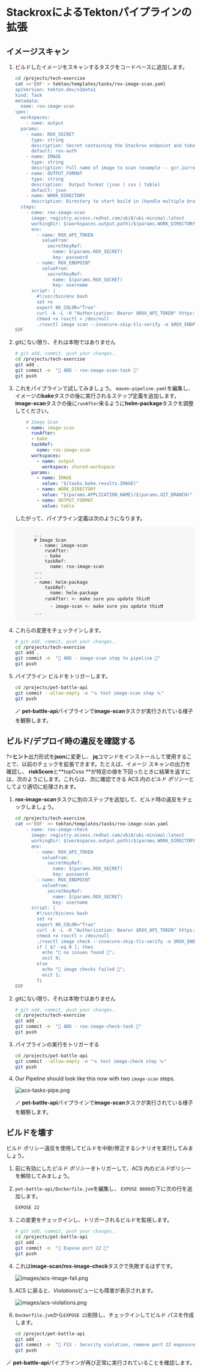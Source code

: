 # StackroxによるTektonパイプラインの拡張

## イメージスキャン

1. ビルドしたイメージをスキャンするタスクをコードベースに追加します。

    ```bash
    cd /projects/tech-exercise
    cat <<'EOF' > tekton/templates/tasks/rox-image-scan.yaml
    apiVersion: tekton.dev/v1beta1
    kind: Task
    metadata:
      name: rox-image-scan
    spec:
      workspaces:
        - name: output
      params:
        - name: ROX_SECRET
          type: string
          description: Secret containing the Stackrox endpoint and token as (username and password)
          default: rox-auth
        - name: IMAGE
          type: string
          description: Full name of image to scan (example -- gcr.io/rox/sample:5.0-rc1)
        - name: OUTPUT_FORMAT
          type: string
          description:  Output format (json | csv | table)
          default: json
        - name: WORK_DIRECTORY
          description: Directory to start build in (handle multiple branches)
      steps:
        - name: rox-image-scan
          image: registry.access.redhat.com/ubi8/ubi-minimal:latest
          workingDir: $(workspaces.output.path)/$(params.WORK_DIRECTORY)
          env:
            - name: ROX_API_TOKEN
              valueFrom:
                secretKeyRef:
                  name: $(params.ROX_SECRET)
                  key: password
            - name: ROX_ENDPOINT
              valueFrom:
                secretKeyRef:
                  name: $(params.ROX_SECRET)
                  key: username
          script: |
            #!/usr/bin/env bash
            set +x
            export NO_COLOR="True"
            curl -k -L -H "Authorization: Bearer $ROX_API_TOKEN" https://$ROX_ENDPOINT/api/cli/download/roxctl-linux --output roxctl  > /dev/null; echo "Getting roxctl"
            chmod +x roxctl > /dev/null
            ./roxctl image scan --insecure-skip-tls-verify -e $ROX_ENDPOINT:443 --image $(params.IMAGE) -o $(params.OUTPUT_FORMAT)
    EOF
    ```

2. gitにない限り、それは本物ではありません

    ```bash
    # git add, commit, push your changes..
    cd /projects/tech-exercise
    git add .
    git commit -m  "🐡 ADD - rox-image-scan-task 🐡"
    git push
    ```

3. これをパイプラインで試してみましょう。 `maven-pipeline.yaml`を編集し、イメージの**bake**タスクの後に実行されるステップ定義を追加します。 **image-scan**タスクの後に`runAfter`来るように**helm-package**タスクを調整してください。

    ```yaml
        # Image Scan
        - name: image-scan
          runAfter:
          - bake
          taskRef:
            name: rox-image-scan
          workspaces:
            - name: output
              workspace: shared-workspace
          params:
            - name: IMAGE
              value: "$(tasks.bake.results.IMAGE)"
            - name: WORK_DIRECTORY
              value: "$(params.APPLICATION_NAME)/$(params.GIT_BRANCH)"
            - name: OUTPUT_FORMAT
              value: table
    ```

    したがって、パイプライン定義は次のようになります。

     <div class="highlight" style="background: #f7f7f7">
     <pre><code class="language-yaml">
          ...
          # Image Scan
            - name: image-scan
              runAfter:
              - bake
              taskRef:
                name: rox-image-scan
          ...
          ...
          - name: helm-package
              taskRef:
                name: helm-package
              runAfter: &lt;- make sure you update this❗❗
                - image-scan &lt;- make sure you update this❗❗
          ...
        </code></pre>
    </div>
    

4. これらの変更をチェックインします。

    ```bash
    # git add, commit, push your changes..
    cd /projects/tech-exercise
    git add .
    git commit -m  "🔑 ADD - image-scan step to pipeline 🔑"
    git push
    ```

5. パイプライン ビルドをトリガーします。

    ```bash
    cd /projects/pet-battle-api
    git commit --allow-empty -m "🩴 test image-scan step 🩴"
    git push
    ```

    🪄 **pet-battle-api**パイプラインで**image-scan**タスクが実行されている様子を観察します。

## ビルド/デプロイ時の違反を確認する

?&gt;**ヒント**出力形式を**json**に変更し、 **jq**コマンドをインストールして使用することで、以前のチェックを拡張できます。たとえば、イメージ スキャンの出力を確認し、 **riskScore**と**topCvss **が特定の値を下回ったときに結果を返すには、次のようにします。これらは、次に確認できる ACS 内の*ビルド ポリシー*としてより適切に処理されます。

1. **rox-image-scan**タスクに別のステップを追加して、ビルド時の違反をチェックしましょう。

    ```bash
    cd /projects/tech-exercise
    cat <<'EOF' >> tekton/templates/tasks/rox-image-scan.yaml
        - name: rox-image-check
          image: registry.access.redhat.com/ubi8/ubi-minimal:latest
          workingDir: $(workspaces.output.path)/$(params.WORK_DIRECTORY)
          env:
            - name: ROX_API_TOKEN
              valueFrom:
                secretKeyRef:
                  name: $(params.ROX_SECRET)
                  key: password
            - name: ROX_ENDPOINT
              valueFrom:
                secretKeyRef:
                  name: $(params.ROX_SECRET)
                  key: username
          script: |
            #!/usr/bin/env bash
            set +x
            export NO_COLOR="True"
            curl -k -L -H "Authorization: Bearer $ROX_API_TOKEN" https://$ROX_ENDPOINT/api/cli/download/roxctl-linux --output roxctl  > /dev/null;echo "Getting roxctl"
            chmod +x roxctl > /dev/null
            ./roxctl image check --insecure-skip-tls-verify -e $ROX_ENDPOINT:443 --image $(params.IMAGE) -o json
            if [ $? -eq 0 ]; then
              echo "🦕 no issues found 🦕";
              exit 0;
            else
              echo "🛑 image checks failed 🛑";
              exit 1;
            fi
    EOF
    ```

2. gitにない限り、それは本物ではありません

    ```bash
    # git add, commit, push your changes..
    cd /projects/tech-exercise
    git add .
    git commit -m  "🐡 ADD - rox-image-check-task 🐡"
    git push
    ```

3. パイプラインの実行をトリガーする

    ```bash
    cd /projects/pet-battle-api
    git commit --allow-empty -m "🩴 test image-check step 🩴"
    git push
    ```

4. Our Pipeline should look like this now with two `image-scan` steps.

    ![acs-tasks-pipe.png](images/acs-tasks-pipe.png)

    🪄 **pet-battle-api**パイプラインで**image-scan**タスクが実行されている様子を観察します。

## ビルドを壊す

ビルド ポリシー違反を使用してビルドを中断/修正するシナリオを実行してみましょう。

1. 前に有効にした*ビルド ポリシーを*トリガーして、ACS 内の*ビルド*ポリシーを解除してみましょう。

2. `pet-battle-api/Dockerfile.jvm`を編集し、 `EXPOSE 8080`の下に次の行を追加します。

    ```bash
    EXPOSE 22
    ```

3. この変更をチェックインし、トリガーされるビルドを監視します。

    ```bash
    # git add, commit, push your changes..
    cd /projects/pet-battle-api
    git add .
    git commit -m  "🐉 Expose port 22 🐉"
    git push
    ```

4. これは**image-scan/rox-image-check**タスクで失敗するはずです。

    ![images/acs-image-fail.png](images/acs-image-fail.png)

5. ACS に戻ると、*Violations*ビューにも障害が表示されます。

    ![images/acs-violations.png](images/acs-violations.png)

6. `Dockerfile.jvm`から`EXPOSE 22`削除し、チェックインしてビルド パスを作成します。

    ```bash
    cd /project/pet-battle-api
    git add .
    git commit -m  "🐧 FIX - Security violation, remove port 22 exposure 🐧"
    git push
    ```

🪄 **pet-battle-api**パイプラインが再び正常に実行されていることを確認します。
